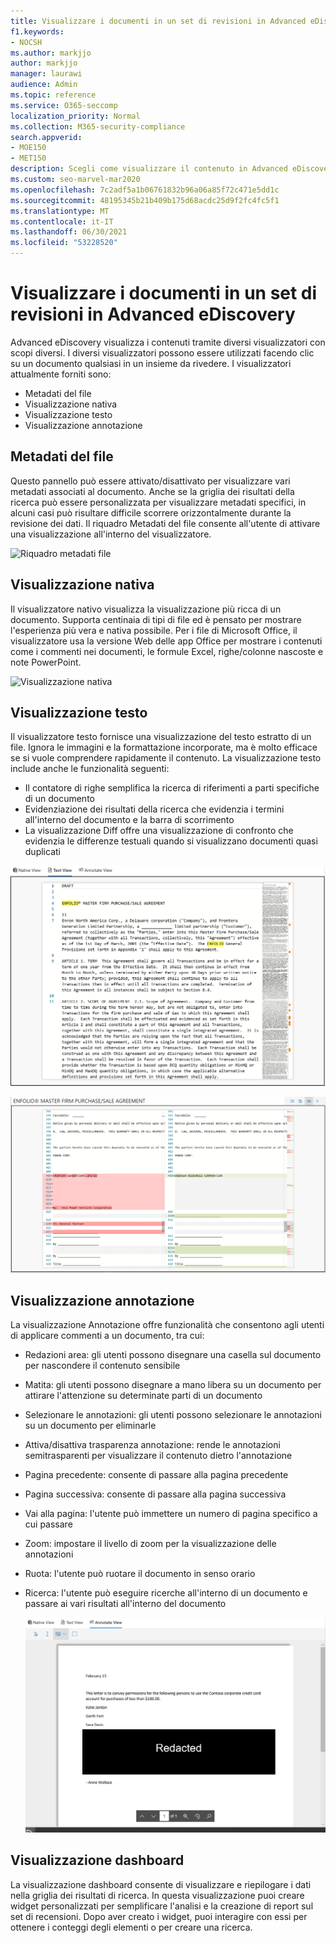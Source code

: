 ```yaml
---
title: Visualizzare i documenti in un set di revisioni in Advanced eDiscovery
f1.keywords:
- NOCSH
ms.author: markjjo
author: markjjo
manager: laurawi
audience: Admin
ms.topic: reference
ms.service: O365-seccomp
localization_priority: Normal
ms.collection: M365-security-compliance
search.appverid:
- MOE150
- MET150
description: Scegli come visualizzare il contenuto in Advanced eDiscovery, ad esempio testo, annotazioni, convertite o visualizzazione nativa.
ms.custom: seo-marvel-mar2020
ms.openlocfilehash: 7c2adf5a1b06761832b96a06a85f72c471e5dd1c
ms.sourcegitcommit: 48195345b21b409b175d68acdc25d9f2fc4fc5f1
ms.translationtype: MT
ms.contentlocale: it-IT
ms.lasthandoff: 06/30/2021
ms.locfileid: "53228520"
---
```

# <a name="view-documents-in-a-review-set-in-advanced-ediscovery"></a>Visualizzare i documenti in un set di revisioni in Advanced eDiscovery

Advanced eDiscovery visualizza i contenuti tramite diversi visualizzatori con scopi diversi. I diversi visualizzatori possono essere utilizzati facendo clic su un documento qualsiasi in un insieme da rivedere. I visualizzatori attualmente forniti sono:

- Metadati del file
- Visualizzazione nativa
- Visualizzazione testo
- Visualizzazione annotazione

## <a name="file-metadata"></a>Metadati del file

Questo pannello può essere attivato/disattivato per visualizzare vari metadati associati al documento. Anche se la griglia dei risultati della ricerca può essere personalizzata per visualizzare metadati specifici, in alcuni casi può risultare difficile scorrere orizzontalmente durante la revisione dei dati. Il riquadro Metadati del file consente all'utente di attivare una visualizzazione all'interno del visualizzatore.

![Riquadro metadati file
](../media/Reviewimage2.png)

## <a name="native-view"></a>Visualizzazione nativa

Il visualizzatore nativo visualizza la visualizzazione più ricca di un documento. Supporta centinaia di tipi di file ed è pensato per mostrare l'esperienza più vera e nativa possibile. Per i file di Microsoft Office, il visualizzatore usa la versione Web delle app Office per mostrare i contenuti come i commenti nei documenti, le formule Excel, righe/colonne nascoste e note PowerPoint.

![Visualizzazione nativa
](../media/Reviewimage3.png)

## <a name="text-view"></a>Visualizzazione testo

Il visualizzatore testo fornisce una visualizzazione del testo estratto di un file. Ignora le immagini e la formattazione incorporate, ma è molto efficace se si vuole comprendere rapidamente il contenuto. La visualizzazione testo include anche le funzionalità seguenti:

- Il contatore di righe semplifica la ricerca di riferimenti a parti specifiche di un documento
- Evidenziazione dei risultati della ricerca che evidenzia i termini all'interno del documento e la barra di scorrimento
- La visualizzazione Diff offre una visualizzazione di confronto che evidenzia le differenze testuali quando si visualizzano documenti quasi duplicati

![Visualizzazione testo](../media/Reviewimage4.png)

![Visualizzazione Diff](../media/Reviewimage5.png)

## <a name="annotate-view"></a>Visualizzazione annotazione

La visualizzazione Annotazione offre funzionalità che consentono agli utenti di applicare commenti a un documento, tra cui:

- Redazioni area: gli utenti possono disegnare una casella sul documento per nascondere il contenuto sensibile
- Matita: gli utenti possono disegnare a mano libera su un documento per attirare l'attenzione su determinate parti di un documento
- Selezionare le annotazioni: gli utenti possono selezionare le annotazioni su un documento per eliminarle
- Attiva/disattiva trasparenza annotazione: rende le annotazioni semitrasparenti per visualizzare il contenuto dietro l'annotazione
- Pagina precedente: consente di passare alla pagina precedente
- Pagina successiva: consente di passare alla pagina successiva
- Vai alla pagina: l'utente può immettere un numero di pagina specifico a cui passare
- Zoom: impostare il livello di zoom per la visualizzazione delle annotazioni
- Ruota: l'utente può ruotare il documento in senso orario
- Ricerca: l'utente può eseguire ricerche all'interno di un documento e passare ai vari risultati all'interno del documento

  ![Visualizzazione annotazione](../media/Reviewimage1.png)

## <a name="dashboard-view"></a>Visualizzazione dashboard

La visualizzazione dashboard consente di visualizzare e riepilogare i dati nella griglia dei risultati di ricerca. In questa visualizzazione puoi creare widget personalizzati per semplificare l'analisi e la creazione di report sul set di recensioni. Dopo aver creato i widget, puoi interagire con essi per ottenere i conteggi degli elementi o per creare una ricerca.
